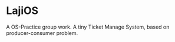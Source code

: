 # LajiOS
A OS-Practice group work.
A tiny Ticket Manage System, based on producer-consumer problem.
